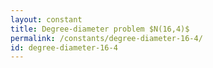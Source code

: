 ```yaml
---
layout: constant
title: Degree-diameter problem $N(16,4)$
permalink: /constants/degree-diameter-16-4/
id: degree-diameter-16-4
---
```

